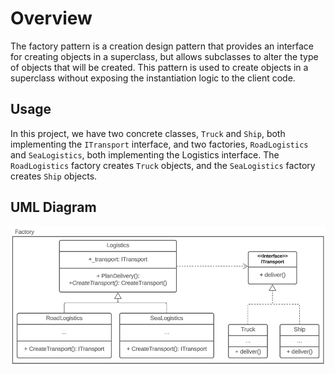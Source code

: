 ﻿# Overview
The factory pattern is a creation design pattern that 
provides an interface for creating objects in a superclass, 
but allows subclasses to alter the type of objects that will 
be created. This pattern is used to create objects in a superclass 
without exposing the instantiation logic to the client code.

## Usage
In this project, we have two concrete classes, `Truck` and 
`Ship`, both implementing the `ITransport` interface, and two 
factories, `RoadLogistics` and `SeaLogistics`, both implementing 
the Logistics interface. The `RoadLogistics` factory creates 
`Truck` objects, and the `SeaLogistics` factory creates `Ship` 
objects.

## UML Diagram
![Factory UML](../Assets/factory_uml.png)
